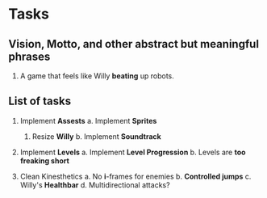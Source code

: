 # Tasks

## Vision, Motto, and other abstract but meaningful phrases

1. A game that feels like Willy **beating** up robots.

## List of tasks

1. Implement **Assests**
  a. Implement **Sprites**
    1) Resize **Willy**
  b. Implement **Soundtrack**

2. Implement **Levels**
  a. Implement **Level Progression**
  b. Levels are **too freaking short**

3. Clean Kinesthetics
  a. No **i**-frames for enemies
  b. **Controlled jumps**
  c. Willy's **Healthbar**
  d. Multidirectional attacks?
